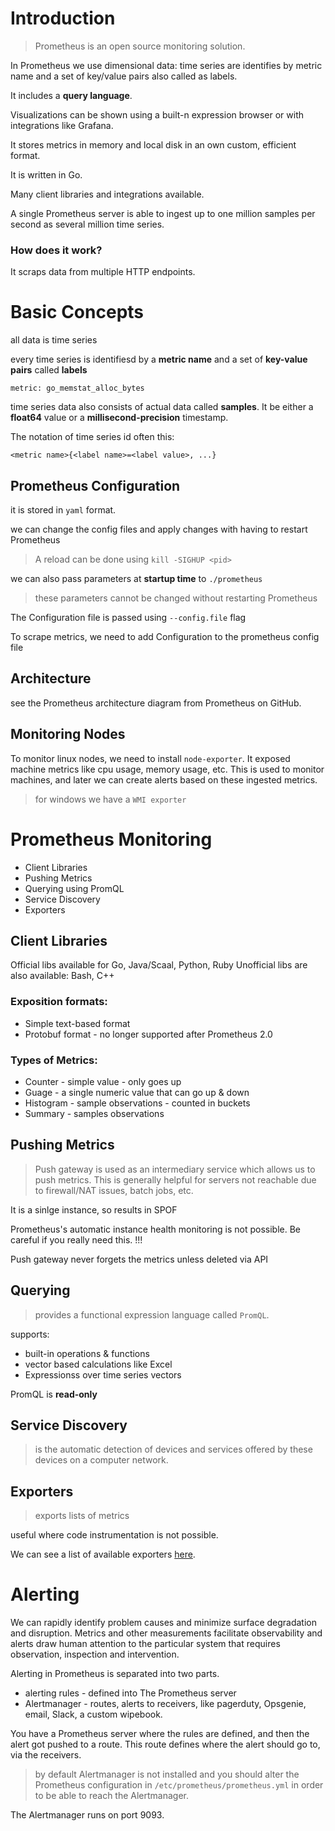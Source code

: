 # Introduction

<blockquote>
Prometheus is an open source monitoring solution.
</blockquote>

In Prometheus we use dimensional data: time series are identifies by metric name and a set of key/value pairs also called as labels.

It includes a **query language**.

Visualizations can be shown using a built-n expression browser or with integrations like Grafana.

It stores metrics in memory and local disk in an own custom, efficient format.

It is written in Go.

Many client libraries and integrations available.

A single Prometheus server is able to ingest up to one million samples per second as several million time series.

### How does it work?

It scraps data from multiple HTTP endpoints.

# Basic Concepts

all data is time series

every time series is identifiesd by a **metric name** and a set of **key-value pairs** called **labels**

    metric: go_memstat_alloc_bytes

time series data also consists of actual data called **samples**. It be either a **float64** value or a **millisecond-precision** timestamp.

The notation of time series id often this:

    <metric name>{<label name>=<label value>, ...}

## Prometheus Configuration

it is stored in `yaml` format.

we can change the config files and apply changes with having to restart Prometheus
> A reload can be done using `kill -SIGHUP <pid>`

we can also pass parameters at **startup time** to `./prometheus`
> these parameters cannot be changed without restarting Prometheus

The Configuration file is passed using `--config.file` flag

To scrape metrics, we need to add Configuration to the prometheus config file


## Architecture

see the Prometheus architecture diagram from Prometheus on GitHub.

## Monitoring Nodes

To monitor linux nodes, we need to install `node-exporter`. It exposed machine metrics like cpu usage, memory usage, etc. This is used to monitor machines, and later we can create alerts based on these ingested metrics.
> for windows we have a `WMI exporter`


# Prometheus Monitoring

* Client Libraries
* Pushing Metrics
* Querying using PromQL
* Service Discovery
* Exporters

## Client Libraries

Official libs available for Go, Java/Scaal, Python, Ruby
Unofficial libs are also available: Bash, C++

### Exposition formats:

* Simple text-based format
* Protobuf format - no longer supported after Prometheus 2.0

### Types of Metrics:

* Counter - simple value - only goes up
* Guage - a single numeric value that can go up & down
* Histogram - sample observations - counted in buckets
* Summary - samples observations

## Pushing Metrics

> Push gateway is used as an intermediary service which allows us to push metrics. This is generally helpful for servers not reachable due to firewall/NAT issues, batch jobs, etc.

It is a sinlge instance, so results in SPOF

Prometheus's automatic instance health monitoring is not possible. Be careful if you really need this. !!!

Push gateway never forgets the metrics unless deleted via API

## Querying

> provides a functional expression language called `PromQL`.

supports:

* built-in operations & functions
* vector based calculations like Excel
* Expressionss over time series vectors

PromQL is **read-only**

## Service Discovery

> is the automatic detection of devices and services offered by these devices on a computer network.

## Exporters

> exports lists of metrics

useful where code instrumentation is not possible.

We can see a list of available exporters [here][prometheus-exporters].

[prometheus-exporters]: https://www.prometheus.io/docs/instrumenting/exporters


# Alerting

We can rapidly identify problem causes and minimize surface degradation and disruption.
Metrics and other measurements facilitate observability and alerts draw human attention to the particular system that requires observation, inspection and intervention.

Alerting in Prometheus is separated into two parts.

* alerting rules - defined into The Prometheus server
* Alertmanager - routes, alerts to receivers, like pagerduty, Opsgenie, email, Slack, a custom wipebook.


You have a Prometheus server where the rules are defined, and then the alert got pushed to a route.
This route defines where the alert should go to, via the receivers.

> by default Alertmanager is not installed and you should alter the Prometheus configuration in `/etc/prometheus/prometheus.yml` in order to be able to reach the Alertmanager.

The Alertmanager runs on port 9093.
